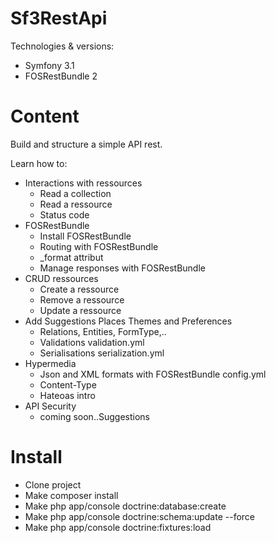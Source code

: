 Sf3RestApi
========================

Technologies & versions:
- Symfony 3.1
- FOSRestBundle 2

Content
========================
Build and structure a simple API rest.

Learn how to:
- Interactions with ressources
  - Read a collection
  - Read a ressource
  - Status code
- FOSRestBundle
  - Install FOSRestBundle
  - Routing with FOSRestBundle
  - _format attribut
  - Manage responses with FOSRestBundle
- CRUD ressources
  - Create a ressource
  - Remove a ressource
  - Update a ressource
- Add Suggestions Places Themes and Preferences
  - Relations, Entities, FormType,..
  - Validations validation.yml
  - Serialisations serialization.yml
- Hypermedia
  - Json and XML formats with FOSRestBundle config.yml
  - Content-Type
  - Hateoas intro
- API Security
  - coming soon..Suggestions
  
Install
========================
- Clone project
- Make composer install
- Make php app/console doctrine:database:create
- Make php app/console doctrine:schema:update --force
- Make php app/console doctrine:fixtures:load
